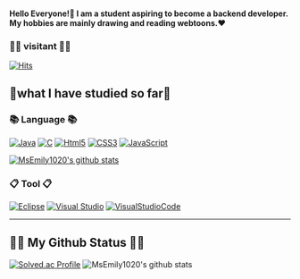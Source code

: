 <h4>Hello Everyone!👋 
I am a student aspiring to become a backend developer.<br>
My hobbies are mainly drawing and reading webtoons.❤</h4>
<h3>🙍‍♀️ visitant 🙍‍♀️</h3>

[![Hits](https://hits.seeyoufarm.com/api/count/incr/badge.svg?url=https%3A%2F%2Fgithub.com%2FMsEmily1020&count_bg=%23A4B8FE&title_bg=%23F2B5C8&icon=&icon_color=%23FFFFFF&title=hits&edge_flat=false)](https://hits.seeyoufarm.com)

<h2>📕what I have studied so far📕</h2>
<h3>📚 Language 📚</h3>

[![Java](https://img.shields.io/badge/Java-007396?style=flat-square&logo=java&logoColor=white)](https://github.com/MsEmily1020) [![C](https://img.shields.io/badge/C-A8B9CC?style=flat-square&logo=c&logoColor=white)](https://github.com/MsEmily1020) [![Html5](https://img.shields.io/badge/Html5-E34F26?style=flat-square&logo=html5&logoColor=white)](https://github.com/hyeseung1020) [![CSS3](https://img.shields.io/badge/css-1572B6?style=flat-square&logo=css3&logoColor=white)](https://github.com/MsEmily1020) [![JavaScript](https://img.shields.io/badge/javascript-F7DF1E?style=flat-square&logo=javascript&logoColor=black)](https://github.com/MsEmily1020)

[![MsEmily1020's github stats](https://github-readme-stats.vercel.app/api/top-langs/?username=MsEmily1020&show_icons=true&hide_border=true&title_color=004386&icon_color=004386&layout=compact)](https://github.com/MsEmily1020)

<h3>📋 Tool 📋</h3>

[![Eclipse](https://img.shields.io/badge/Eclipse-2C2255?style=flat-square&logo=Eclipse&logoColor=white)](https://github.com/hyeseung1020) [![Visual Studio](https://img.shields.io/badge/VisualStudio-5C2D91?style=flat-square&logo=VisualStudio&logoColor=white)](https://github.com/hyeseung1020) [![VisualStudioCode](https://img.shields.io/badge/VisualStudioCode-007ACC?style=flat-square&logo=VisualStudioCode&logoColor=white)](https://github.com/hyeseung1020)


---

<h2>👩‍💻 My Github Status 👩‍💻</h2>

[![Solved.ac Profile](http://mazassumnida.wtf/api/v2/generate_badge?boj=seunghyesil)](https://solved.ac/seunghyesil/)
 ![MsEmily1020's github stats](https://github-readme-stats.vercel.app/api?username=MsEmily1020&show_icons=true&card_width=400px)

<br>
